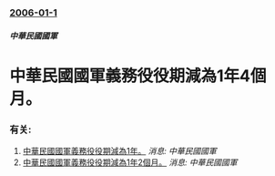 ### [2006-01-1](/news/2006/01/1/index.md)

##### 中華民國國軍
#  中華民國國軍義務役役期減為1年4個月。




### 有关:

1. [中華民國國軍義務役役期減為1年。](/news/2008/01/1/中華民國國軍義務役役期減為1年.md) _消息: 中華民國國軍_
2. [ 中華民國國軍義務役役期減為1年2個月。](/news/2007/07/1/中華民國國軍義務役役期減為1年2個月.md) _消息: 中華民國國軍_
